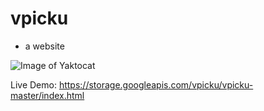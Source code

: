 # vpicku
- a website

![Image of Yaktocat](https://storage.googleapis.com/resources-all/screen.png)

Live Demo: https://storage.googleapis.com/vpicku/vpicku-master/index.html
